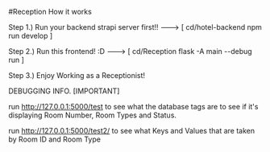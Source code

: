#Reception How it works

Step 1.) Run your backend strapi server first!! ---> [ cd/hotel-backend npm run develop ]

Step 2.) Run this frontend! :D ---> [ cd/Reception flask -A main --debug run ]

Step 3.) Enjoy Working as a Receptionist!

DEBUGGING INFO. [IMPORTANT]

run http://127.0.0.1:5000/test to see what the database tags are to see if it's displaying Room Number, Room Types and Status.

run http://127.0.0.1:5000/test2/ to see what Keys and Values that are taken by Room ID and Room Type